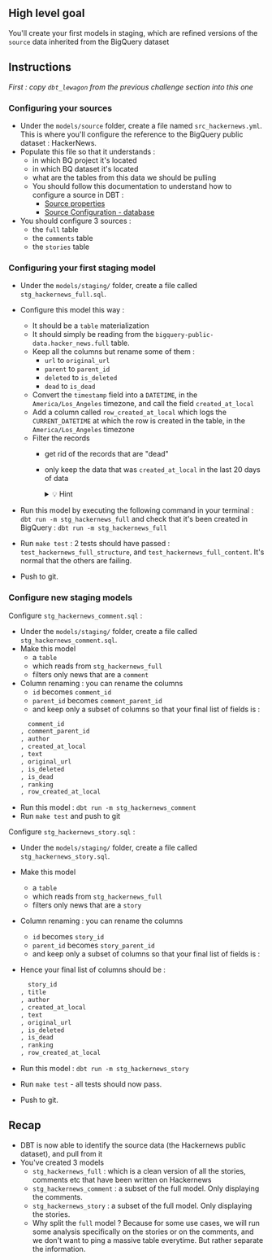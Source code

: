 ## High level goal

You'll create your first models in staging, which are refined versions of the `source` data inherited from the BigQuery dataset

## Instructions

_First : copy `dbt_lewagon` from the previous challenge section into this one_

### Configuring your sources

- Under the `models/source` folder, create a file named `src_hackernews.yml`. This is where you'll configure the reference to the BigQuery public dataset : HackerNews.
- Populate this file so that it understands :
  - in which BQ project it's located
  - in which BQ dataset it's located
  - what are the tables from this data we should be pulling
  - You should follow this documentation to understand how to configure a source in DBT :
    - [Source properties](https://docs.getdbt.com/reference/source-properties)
    - [Source Configuration - database](https://docs.getdbt.com/reference/resource-properties/database)
- You should configure 3 sources :
  - the `full` table
  - the `comments` table
  - the `stories` table

### Configuring your first staging model

- Under the `models/staging/` folder, create a file called `stg_hackernews_full.sql`.
- Configure this model this way :
  - It should be a `table` materialization
  - It should simply be reading from the `bigquery-public-data.hacker_news.full` table.
  - Keep all the columns but rename some of them :
    - `url` to `original_url`
    - `parent` to `parent_id`
    - `deleted` to `is_deleted`
    - `dead` to `is_dead`
  - Convert the `timestamp` field into a `DATETIME`, in the `America/Los_Angeles` timezone, and call the field `created_at_local`
  - Add a column called `row_created_at_local` which logs the `CURRENT_DATETIME` at which the row is created in the table, in the `America/Los_Angeles` timezone
  - Filter the records
    - get rid of the records that are "dead"
    - only keep the data that was `created_at_local` in the last 20 days of data

      <details>
        <summary markdown='span'>💡 Hint</summary>
        You can you can use the `DATE_SUB` SQL function
      </details>

- Run this model by executing the following command in your terminal : `dbt run -m stg_hackernews_full` and check that it's been created in BigQuery : `dbt run -m stg_hackernews_full`
- Run `make test` : 2 tests should have passed : `test_hackernews_full_structure`, and `test_hackernews_full_content`. It's normal that the others are failing.
- Push to git.

### Configure new staging models

Configure `stg_hackernews_comment.sql` :
- Under the `models/staging/` folder, create a file called `stg_hackernews_comment.sql`.
- Make this model
  - a `table`
  - which reads from `stg_hackernews_full`
  - filters only news that are a `comment`
- Column renaming : you can rename the columns
  - `id` becomes `comment_id`
  - `parent_id` becomes `comment_parent_id`
  - and keep only a subset of columns so that your final list of fields is :
  ```sql
    comment_id
  , comment_parent_id
  , author
  , created_at_local
  , text
  , original_url
  , is_deleted
  , is_dead
  , ranking
  , row_created_at_local
  ```
- Run this model : `dbt run -m stg_hackernews_comment`
- Run `make test` and push to git

Configure `stg_hackernews_story.sql` :
- Under the `models/staging/` folder, create a file called `stg_hackernews_story.sql`.
- Make this model
  - a `table`
  - which reads from `stg_hackernews_full`
  - filters only news that are a `story`
- Column renaming : you can rename the columns
  - `id` becomes `story_id`
  - `parent_id` becomes `story_parent_id`
  - and keep only a subset of columns so that your final list of fields is :

- Hence your final list of columns should be :
  ```sql
    story_id
  , title
  , author
  , created_at_local
  , text
  , original_url
  , is_deleted
  , is_dead
  , ranking
  , row_created_at_local
  ```
- Run this model : `dbt run -m stg_hackernews_story`
- Run `make test` - all tests should now pass.
- Push to git.

## Recap

- DBT is now able to identify the source data (the Hackernews public dataset), and pull from it
- You've created 3 models
  - `stg_hackernews_full` : which is a clean version of all the stories, comments etc that have been written on Hackernews
  -  `stg_hackernews_comment` : a subset of the full model. Only displaying the comments.
  -  `stg_hackernews_story` : a subset of the full model. Only displaying the stories.
  - Why split the `full` model ? Because for some use cases, we will run some analysis specifically on the stories or on the comments, and we don't want to ping a massive table everytime. But rather separate the information.
